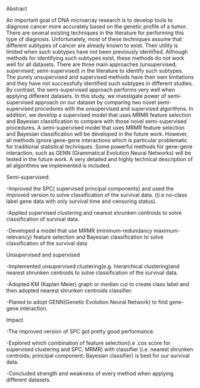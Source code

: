 Abstract

An important goal of DNA microarray research is to develop tools to diagnose cancer
more accurately based on the genetic profile of a tumor. There are several existing
techniques in the literature for performing this type of diagnosis. Unfortunately, most
of these techniques assume that different subtypes of cancer are already known to
exist. Their utility is limited when such subtypes have not been previously identified.
Although methods for identifying such subtypes exist, these methods do not work
well for all datasets. There are three main approaches (unsupervised; supervised;
semi-supervised) in the literature to identify such subtypes. The purely unsupervised
and supervised methods have their own limitations and they have not successfully
identified such subtypes in different studies. By contrast, the semi-supervised
approach performs very well when applying different datasets. In this study, we
investigate power of semi-supervised approach on our dataset by comparing two
novel semi-supervised procedures with the unsupervised and supervised algorithms.
In addition, we develop a supervised model that uses MRMR feature selection and
Bayesian classification to compare with those novel semi-supervised procedures. A
semi-supervised model that uses MRMR feature selection and Bayesian classification
will be developed in the future work. However, all methods ignore gene-gene
interactions which is particular problematic for traditional statistical techniques. Some
powerful methods for gene-gene interaction, such as GENN (Grammatical Evolution
Neural Networks) will be tested in the future work. A very detailed and highly technical
description of all algorithms we implemented is included.




Semi-supervised:

-Improved the SPC( supervised principal components) and used the improved version to solve classification of the survival data. ((i.e no-class label gene data with only survival time and censoring status).

-Applied supervised clustering and nearest shrunken centroids to solve classification of survival data.

-Developed a model that use MRMR (minimum-redundancy maximum-relevancy) feature selection and Bayesian classification to solve classification of the survival data 



Unsupervised and supervised

-Implemented unsupervised clustering(e.g. hierarchical clustering)and nearest shrunken centroids to solve classification of the survival data. 

-Adopted KM (Kaplan Meier) graph or median cut to create class label and then adopted nearest shrunken centroids classifier.

-Planed to adopt GENN(Genetic Evolution Neural Network) to find gene-gene interaction.



Impact

-The improved version of SPC got pretty good performance.

-Explored which combination of feature selection(i.e .cox score for supervised clustering and SPC; MRMR) with classifier (i.e. nearest shrunken centroids; principal component; Bayesian classifier) is best for our survival data.

-Concluded strength and weakness of every method when applying different datasets.
